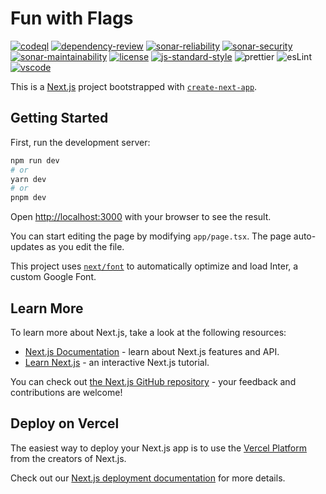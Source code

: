 # Fun with Flags

[![codeql](https://github.com/deinsoftware/fun-with-flags/actions/workflows/codeql.yml/badge.svg)](https://github.com/deinsoftware/fun-with-flags/actions/workflows/codeql.yml)
[![dependency-review](https://github.com/deinsoftware/fun-with-flags/actions/workflows/dependency-review.yml/badge.svg)](https://github.com/deinsoftware/fun-with-flags/actions/workflows/dependency-review.yml)
[![sonar-reliability](https://sonarcloud.io/api/project_badges/measure?project=dein%3Afwf&metric=reliability_rating)](https://sonarcloud.io/summary/new_code?id=dein%3Afwf)
[![sonar-security](https://sonarcloud.io/api/project_badges/measure?project=dein%3Afwf&metric=security_rating)](https://sonarcloud.io/summary/new_code?id=dein%3Afwf)
[![sonar-maintainability](https://sonarcloud.io/api/project_badges/measure?project=dein%3Afwf&metric=sqale_rating)](https://sonarcloud.io/summary/new_code?id=dein%3Afwf)
[![license](https://img.shields.io/github/license/deinsoftware/colorify)](LICENSE.md)
[![js-standard-style](https://img.shields.io/badge/code%20style-standard-brightgreen.svg?color=yellow)](https://img.shields.io/badge/code%20style-standard-brightgreen.svg)
![prettier](https://img.shields.io/badge/formatter-prettier-ff69b4.svg?style=flat)
![esLint](https://img.shields.io/badge/linter-eslint-7C7CE9.svg?style=flat)
[![vscode](https://img.shields.io/badge/open_in-vscode-007ACC?style=flat&logo=visualstudiocode&logoColor=007ACC&link=https://https://github.dev/deinsoftware/fun-with-flags)](https://github.dev/deinsoftware/fun-with-flags)

This is a [Next.js](https://nextjs.org/) project bootstrapped with [`create-next-app`](https://github.com/vercel/next.js/tree/canary/packages/create-next-app).

## Getting Started

First, run the development server:

```bash
npm run dev
# or
yarn dev
# or
pnpm dev
```

Open [http://localhost:3000](http://localhost:3000) with your browser to see the result.

You can start editing the page by modifying `app/page.tsx`. The page auto-updates as you edit the file.

This project uses [`next/font`](https://nextjs.org/docs/basic-features/font-optimization) to automatically optimize and load Inter, a custom Google Font.

## Learn More

To learn more about Next.js, take a look at the following resources:

- [Next.js Documentation](https://nextjs.org/docs) - learn about Next.js features and API.
- [Learn Next.js](https://nextjs.org/learn) - an interactive Next.js tutorial.

You can check out [the Next.js GitHub repository](https://github.com/vercel/next.js/) - your feedback and contributions are welcome!

## Deploy on Vercel

The easiest way to deploy your Next.js app is to use the [Vercel Platform](https://vercel.com/new?utm_medium=default-template&filter=next.js&utm_source=create-next-app&utm_campaign=create-next-app-readme) from the creators of Next.js.

Check out our [Next.js deployment documentation](https://nextjs.org/docs/deployment) for more details.
